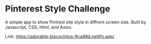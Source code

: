 # Pinterest Style Challenge

A simple app to show Pintrest site style in diffrent screen size. Built by Javascript, CSS, Html, and Axios.

Link: https://adorable-biscochitos-9ca88d.netlify.app/
